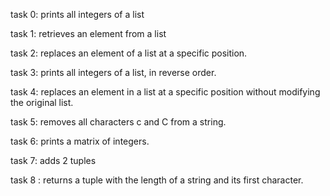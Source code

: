 task 0: prints all integers of a list

task 1: retrieves an element from a list

task 2: replaces an element of a list at a specific position.

task 3: prints all integers of a list, in reverse order.

task 4: replaces an element in a list at a specific position without modifying the original list.

task 5: removes all characters c and C from a string.

task 6: prints a matrix of integers.

task 7: adds 2 tuples

task 8 : returns a tuple with the length of a string and its first character.